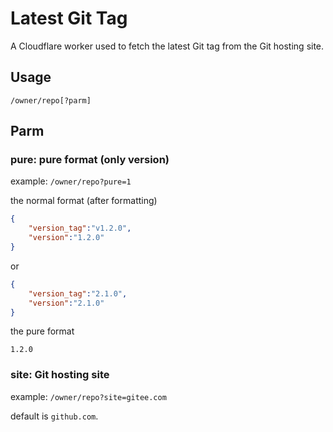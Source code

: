 # Latest Git Tag

A Cloudflare worker used to fetch the latest Git tag from the Git hosting site.

## Usage

`/owner/repo[?parm]`

## Parm

### pure: pure format (only version)
example: `/owner/repo?pure=1`

the normal format (after formatting)
```json
{
    "version_tag":"v1.2.0",
    "version":"1.2.0"
}
```
or
```json
{
    "version_tag":"2.1.0",
    "version":"2.1.0"
}
```
the pure format
```
1.2.0
```

### site: Git hosting site  
example: `/owner/repo?site=gitee.com`

default is `github.com`.
